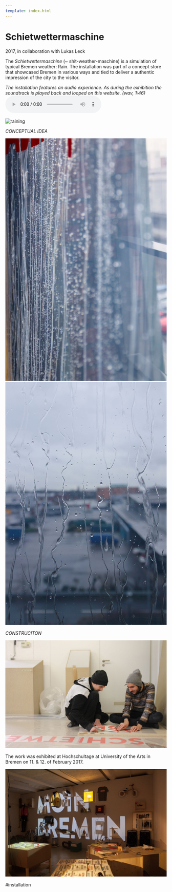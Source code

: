 ```yaml
---
template: index.html
---
```


# Schietwettermaschine

2017, in collaboration with Lukas Leck

The *Schietwettermaschine* (~ shit-weather-maschine) is a simulation of typical Bremen weather: Rain. The installation was part of a concept store that showcased Bremen in various ways and tied to deliver a authentic impression of the city to the visitor.

*The installation features an audio experience. As during the exhibition the soundtrack is played back and looped on this website. (wav, 1:46)*
<audio src="Rain.wav" autoplay controls="controls" loop="true">The track cannot be played back in your browser.</audio>

![raining](Rain_02.gif)

*CONCEPTUAL IDEA*

![falling](falling_01.jpg)
![drops](frontal.jpg)

*CONSTRUCITON*

![construction](construction.jpg)

The work was exhibited at Hochschultage at University of the Arts in Bremen on 11. & 12. of February 2017.

![store](cocept_store_inside.jpg)

#installation